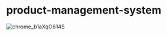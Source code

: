 # product-management-system

![chrome_b1aXqO614S](https://github.com/user-attachments/assets/502ced77-e64e-4202-85a1-72ac40986d49)
